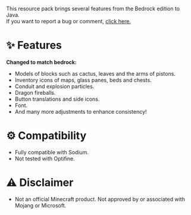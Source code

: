This resource pack brings several features from the Bedrock edition to Java.  
If you want to report a bug or comment, [click here.](https://www.curseforge.com/)

# ✨ Features
**Changed to match bedrock:**
- Models of blocks such as cactus, leaves and the arms of pistons.
- Inventory icons of maps, glass panes, beds and chests.
- Conduit and explosion particles.
- Dragon fireballs.
- Button translations and side icons.
- Font.
- And many more adjustments to enhance consistency!
  
# ⚙️ Compatibility
- Fully compatible with Sodium.
- Not tested with Optifine.

# ⚠️ Disclaimer
- Not an official Minecraft product. Not approved by or associated with Mojang or Microsoft.